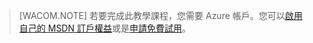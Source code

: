 > [WACOM.NOTE] 若要完成此教學課程，您需要 Azure 帳戶。您可以[啟用自己的 MSDN 訂戶權益][啟用自己的 MSDN 訂戶權益]或是[申請免費試用][申請免費試用]。

  [啟用自己的 MSDN 訂戶權益]: /zh-tw/pricing/member-offers/msdn-benefits-details/
  [申請免費試用]: /zh-tw/pricing/free-trial/
